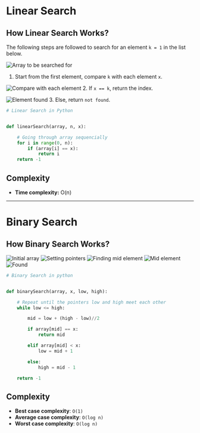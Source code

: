 
# Linear Search

## How Linear Search Works?

The following steps are followed to search for an element `k = 1` in the list below.

![Array to be searched for](linear-search-initial-array.webp)
1. Start from the first element, compare `k` with each element `x`.

![Compare with each element](linear-search-comparisons.webp)
2. If `x == k`, return the index.

![Element found](linear-search-found.webp)
3.  Else, return `not found`.

```Python
# Linear Search in Python


def linearSearch(array, n, x):

    # Going through array sequencially
    for i in range(0, n):
        if (array[i] == x):
            return i
    return -1
```

## Complexity
- **Time complexity:** O(n)

---

# Binary Search

## How Binary Search Works?

![Initial array](binary-search-initial-array.webp)
![Setting pointers](binary-search-set-pointers.webp)
![Finding mid element](binary-search-mid.webp)
![Mid element](binary-search-find-mid.webp)
![Found](binary-search-mid-again.webp)

```Python
# Binary Search in python


def binarySearch(array, x, low, high):

    # Repeat until the pointers low and high meet each other
    while low <= high:

        mid = low + (high - low)//2

        if array[mid] == x:
            return mid

        elif array[mid] < x:
            low = mid + 1

        else:
            high = mid - 1

    return -1
```

## Complexity
-   **Best case complexity**: `O(1)`
-   **Average case complexity**: `O(log n)`
-   **Worst case complexity**: `O(log n)`
